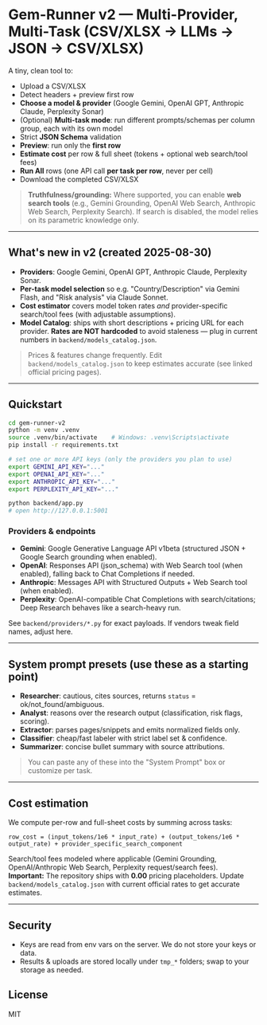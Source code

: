 # Gem-Runner v2 — Multi-Provider, Multi-Task (CSV/XLSX → LLMs → JSON → CSV/XLSX)

A tiny, clean tool to:
- Upload a CSV/XLSX
- Detect headers + preview first row
- **Choose a model & provider** (Google Gemini, OpenAI GPT, Anthropic Claude, Perplexity Sonar)
- (Optional) **Multi-task mode**: run different prompts/schemas per column group, each with its own model
- Strict **JSON Schema** validation
- **Preview**: run only the **first row**
- **Estimate cost** per row & full sheet (tokens + optional web search/tool fees)
- **Run All** rows (one API call **per task per row**, never per cell)
- Download the completed CSV/XLSX

> **Truthfulness/grounding:** Where supported, you can enable **web search tools** (e.g., Gemini Grounding, OpenAI Web Search, Anthropic Web Search, Perplexity Search). If search is disabled, the model relies on its parametric knowledge only.

---

## What's new in v2 (created 2025-08-30)
- **Providers**: Google Gemini, OpenAI GPT, Anthropic Claude, Perplexity Sonar.
- **Per-task model selection** so e.g. "Country/Description" via Gemini Flash, and "Risk analysis" via Claude Sonnet.
- **Cost estimator** covers model token rates _and_ provider-specific search/tool fees (with adjustable assumptions).
- **Model Catalog**: ships with short descriptions + pricing URL for each provider. **Rates are NOT hardcoded** to avoid staleness — plug in current numbers in `backend/models_catalog.json`.

> Prices & features change frequently. Edit `backend/models_catalog.json` to keep estimates accurate (see linked official pricing pages).

---

## Quickstart

```bash
cd gem-runner-v2
python -m venv .venv
source .venv/bin/activate    # Windows: .venv\Scripts\activate
pip install -r requirements.txt

# set one or more API keys (only the providers you plan to use)
export GEMINI_API_KEY="..."
export OPENAI_API_KEY="..."
export ANTHROPIC_API_KEY="..."
export PERPLEXITY_API_KEY="..."

python backend/app.py
# open http://127.0.0.1:5001
```

### Providers & endpoints
- **Gemini**: Google Generative Language API v1beta (structured JSON + Google Search grounding when enabled).
- **OpenAI**: Responses API (json_schema) with Web Search tool (when enabled), falling back to Chat Completions if needed.
- **Anthropic**: Messages API with Structured Outputs + Web Search tool (when enabled).
- **Perplexity**: OpenAI-compatible Chat Completions with search/citations; Deep Research behaves like a search-heavy run.

See `backend/providers/*.py` for exact payloads. If vendors tweak field names, adjust here.

---

## System prompt presets (use these as a starting point)
- **Researcher**: cautious, cites sources, returns `status` = ok/not_found/ambiguous.
- **Analyst**: reasons over the research output (classification, risk flags, scoring).
- **Extractor**: parses pages/snippets and emits normalized fields only.
- **Classifier**: cheap/fast labeler with strict label set & confidence.
- **Summarizer**: concise bullet summary with source attributions.

> You can paste any of these into the "System Prompt" box or customize per task.

---

## Cost estimation
We compute per-row and full-sheet costs by summing across tasks:
```
row_cost = (input_tokens/1e6 * input_rate) + (output_tokens/1e6 * output_rate) + provider_specific_search_component
```
Search/tool fees modeled where applicable (Gemini Grounding, OpenAI/Anthropic Web Search, Perplexity request/search fees).  
**Important:** The repository ships with **0.00** pricing placeholders. Update `backend/models_catalog.json` with current official rates to get accurate estimates.

---

## Security
- Keys are read from env vars on the server. We do not store your keys or data.
- Results & uploads are stored locally under `tmp_*` folders; swap to your storage as needed.

## License
MIT

